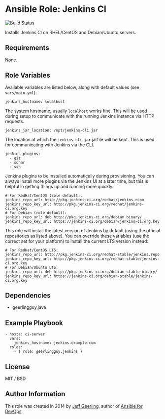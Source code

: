 # Ansible Role: Jenkins CI

[![Build Status](https://travis-ci.org/simonmcc/ansible-role-jenkins.svg?branch=master)](https://travis-ci.org/simonmcc/ansible-role-jenkins)

Installs Jenkins CI on RHEL/CentOS and Debian/Ubuntu servers.

## Requirements

None.

## Role Variables

Available variables are listed below, along with default values (see `vars/main.yml`):

    jenkins_hostname: localhost

The system hostname; usually `localhost` works fine. This will be used during setup to communicate with the running Jenkins instance via HTTP requests.

    jenkins_jar_location: /opt/jenkins-cli.jar

The location at which the `jenkins-cli.jar` jarfile will be kept. This is used for communicating with Jenkins via the CLI.

    jenkins_plugins:
      - git
      - sonar
      - ssh

Jenkins plugins to be installed automatically during provisioning. You can always install more plugins via the Jenkins UI at a later time, but this is helpful in getting things up and running more quickly.

    # For RedHat/CentOS (role default):
    jenkins_repo_url: http://pkg.jenkins-ci.org/redhat/jenkins.repo
    jenkins_repo_key_url: http://pkg.jenkins-ci.org/redhat/jenkins-ci.org.key
    # For Debian (role default):
    jenkins_repo_url: deb http://pkg.jenkins-ci.org/debian binary/
    jenkins_repo_key_url: https://jenkins-ci.org/debian/jenkins-ci.org.key

This role will install the latest version of Jenkins by default (using the official repositories as listed above). You can override these variables (use the correct set for your platform) to install the current LTS version instead:

    # For RedHat/CentOS LTS:
    jenkins_repo_url: http://pkg.jenkins-ci.org/redhat-stable/jenkins.repo
    jenkins_repo_key_url: http://pkg.jenkins-ci.org/redhat-stable/jenkins-ci.org.key
    # For Debian/Ubuntu LTS:
    jenkins_repo_url: deb http://pkg.jenkins-ci.org/debian-stable binary/
    jenkins_repo_key_url: https://jenkins-ci.org/debian-stable/jenkins-ci.org.key

## Dependencies

  - geerlingguy.java

## Example Playbook

    - hosts: ci-server
      vars:
        jenkins_hostname: jenkins.example.com
      roles:
        - { role: geerlingguy.jenkins }

## License

MIT / BSD

## Author Information

This role was created in 2014 by [Jeff Geerling](http://jeffgeerling.com/), author of [Ansible for DevOps](http://ansiblefordevops.com/).
